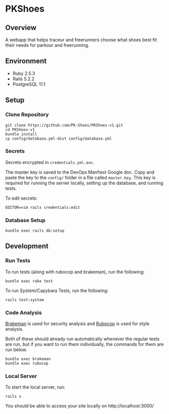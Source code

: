 # PKShoes

## Overview
A webapp that helps traceur and freerunners choose what shoes best fit their needs for parkour and freerunning.

## Environment
* Ruby 2.5.3
* Rails 5.2.2
* PostgreSQL 11.1

## Setup

### Clone Repository

```
git clone https://github.com/PK-Shoes/PKShoes-v1.git
cd PKShoes-v1
bundle install
cp config/database.yml-dist config/database.yml
```

### Secrets
Secrets encrypted in `credentials.yml.enc`.

The master key is saved to the DevOps Manfiest Google doc. Copy and paste the key to the `config/` 
folder in a file called `master.key`. This key is required for running the server locally, 
setting up the database, and running tests.

To edit secrets:
```
EDITOR=vim rails credentials:edit
```

### Database Setup
```
bundle exec rails db:setup
```

## Development

### Run Tests

To run tests (along with rubocop and brakeman), run the following:

```
bundle exec rake test
```

To run System/Capybara Tests, run the following:

```
rails test:system
```

### Code Analysis

[Brakeman](https://github.com/presidentbeef/brakeman) is used for security analysis 
and [Rubocop](https://github.com/bbatsov/rubocop) is used for style analysis.

Both of these should already run automatically whenever the regular tests are run, but if you want to
run them individually, the commands for them are run below.

```
bundle exec brakeman
bundle exec rubocop
```

### Local Server

To start the local server, run:

```
rails s
```

You should be able to access your site locally on http://localhost:3000/